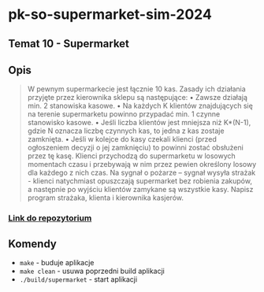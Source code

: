 # pk-so-supermarket-sim-2024

## Temat 10 - Supermarket

## Opis

> W pewnym supermarkecie jest łącznie 10 kas. Zasady ich działania przyjęte przez kierownika sklepu
> są następujące:
> • Zawsze działają min. 2 stanowiska kasowe.
> • Na każdych K klientów znajdujących się na terenie supermarketu powinno przypadać min. 1
> czynne stanowisko kasowe.
> • Jeśli liczba klientów jest mniejsza niż K\*(N-1), gdzie N oznacza liczbę czynnych kas, to jedna
> z kas zostaje zamknięta.
> • Jeśli w kolejce do kasy czekali klienci (przed ogłoszeniem decyzji o jej zamknięciu) to powinni
> zostać obsłużeni przez tę kasę.
> Klienci przychodzą do supermarketu w losowych momentach czasu i przebywają w nim przez pewien
> określony losowy dla każdego z nich czas. Na sygnał o pożarze – sygnał wysyła strażak - klienci
> natychmiast opuszczają supermarket bez robienia zakupów, a następnie po wyjściu klientów
> zamykane są wszystkie kasy. Napisz program strażaka, klienta i kierownika kasjerów.

### [Link do repozytorium](https://github.com/magnuschase/pk-so-supermarket-sim-2024)

## Komendy

- `make` - buduje aplikacje
- `make clean` - usuwa poprzedni build aplikacji
- `./build/supermarket` - start aplikacji
